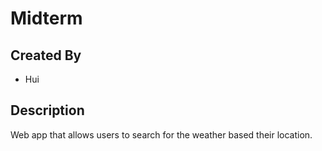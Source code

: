 # Midterm

## Created By
* Hui

## Description
Web app that allows users to search for the weather based their location.